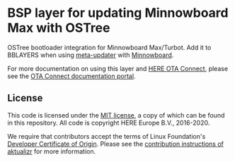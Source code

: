 # BSP layer for updating Minnowboard Max with OSTree

OSTree bootloader integration for Minnowboard Max/Turbot. Add it to BBLAYERS when using [meta-updater](https://github.com/advancedtelematic/meta-updater) with [Minnowboard](http://www.elinux.org/Minnowboard:MinnowMax).

For more documentation on using this layer and [HERE OTA Connect](https://connect.ota.here.com/), please see the [OTA Connect documentation portal](https://docs.ota.here.com/).

## License

This code is licensed under the [MIT license](COPYING.MIT), a copy of which can be found in this repository. All code is copyright HERE Europe B.V., 2016-2020.

We require that contributors accept the terms of Linux Foundation's [Developer Certificate of Origin](https://developercertificate.org/). Please see the [contribution instructions of aktualizr](https://github.com/advancedtelematic/aktualizr/blob/master/CONTRIBUTING.md) for more information.
